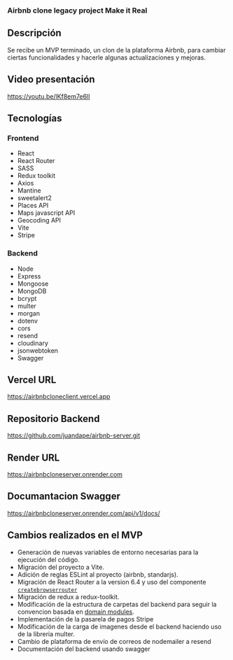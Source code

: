 ### Airbnb clone legacy project Make it Real

## Descripción

Se recibe un MVP terminado, un clon de la plataforma Airbnb, para cambiar ciertas funcionalidades y hacerle algunas actualizaciones y mejoras.

## Video presentación

https://youtu.be/lKf8em7e6lI

## Tecnologías

### Frontend

- React
- React Router
- SASS
- Redux toolkit
- Axios
- Mantine
- sweetalert2
- Places API
- Maps javascript API
- Geocoding API
- Vite
- Stripe


### Backend

- Node
- Express
- Mongoose
- MongoDB
- bcrypt
- multer
- morgan
- dotenv
- cors
- resend
- cloudinary
- jsonwebtoken
- Swagger

## Vercel URL

https://airbnbcloneclient.vercel.app

## Repositorio Backend

https://github.com/juandape/airbnb-server.git

## Render URL

https://airbnbcloneserver.onrender.com

## Documantacion Swagger

https://airbnbcloneserver.onrender.com/api/v1/docs/

## Cambios realizados en el MVP

- Generación de nuevas variables de entorno necesarias para la ejecución del código.
- Migración del proyecto a Vite.
- Adición de reglas ESLint al proyecto (airbnb, standarjs).
- Migración de React Router a la version 6.4 y uso del componente [`createbrowserrouter`](https://reactrouter.com/en/main/routers/create-browser-router#createbrowserrouter)
- Migración de redux a redux-toolkit.
- Modificación  de la estructura de carpetas del backend para seguir la convencion basada en [domain modules](https://alexkondov.com/tao-of-node/#structure-in-modules).
- Implementación de la pasarela de pagos Stripe
- Modificación de la carga de imagenes desde el backend haciendo uso de la libreria multer.
- Cambio de plataforma de envío de correos de nodemailer a resend
- Documentación del backend usando swagger
